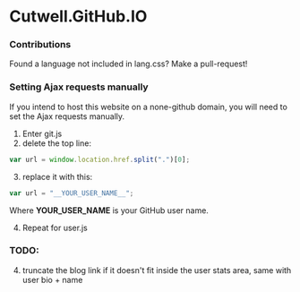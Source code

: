 # Cutwell.GitHub.IO

### Contributions
Found a language not included in lang.css? Make a pull-request!

### Setting Ajax requests manually
If you intend to host this website on a none-github domain, you will need to set the Ajax requests manually.
1. Enter git.js
2. delete the top line:
```javascript
var url = window.location.href.split(".")[0];
```
3. replace it with this:
```javascript
var url = "__YOUR_USER_NAME__";
```
Where __YOUR_USER_NAME__ is your GitHub user name.

4. Repeat for user.js


### TODO:
4. truncate the blog link if it doesn't fit inside the user stats area, same with user bio + name
